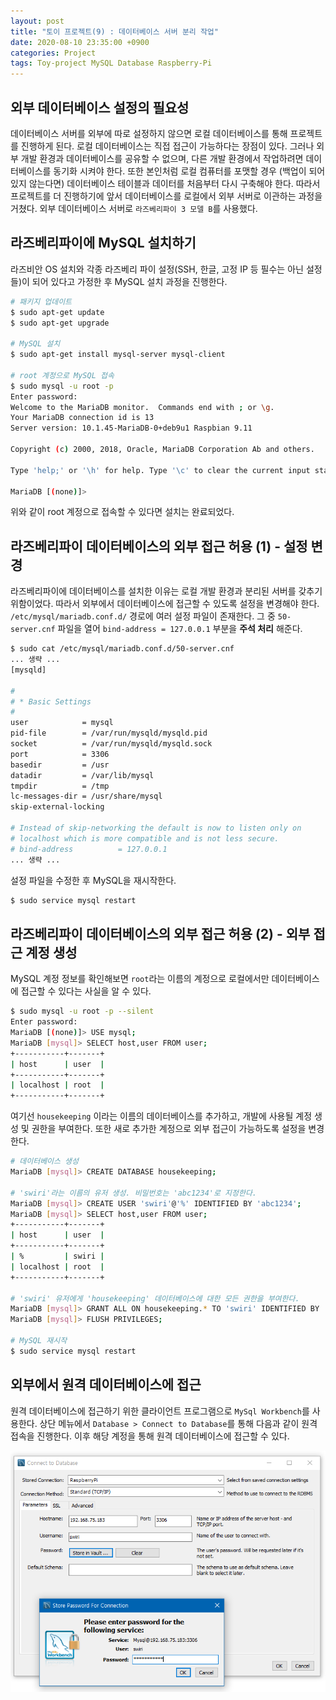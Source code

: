 ```yaml
---
layout: post
title: "토이 프로젝트(9) : 데이터베이스 서버 분리 작업"
date: 2020-08-10 23:35:00 +0900
categories: Project
tags: Toy-project MySQL Database Raspberry-Pi
---
```

           
## 외부 데이터베이스 설정의 필요성

데이터베이스 서버를 외부에 따로 설정하지 않으면 로컬 데이터베이스를 통해 프로젝트를 진행하게 된다. 로컬 데이터베이스는 직접 접근이 가능하다는 장점이 있다. 그러나 외부 개발 환경과 데이터베이스를 공유할 수 없으며, 다른 개발 환경에서 작업하려면 데이터베이스를 동기화 시켜야 한다. 또한 본인처럼 로컬 컴퓨터를 포맷할 경우 (백업이 되어있지 않는다면) 데이터베이스 테이블과 데이터를 처음부터 다시 구축해야 한다. 따라서 프로젝트를 더 진행하기에 앞서 데이터베이스를 로컬에서 외부 서버로 이관하는 과정을 거쳤다. 외부 데이터베이스 서버로 `라즈베리파이 3 모델 B`를 사용했다.

## 라즈베리파이에 MySQL 설치하기

라즈비안 OS 설치와 각종 라즈베리 파이 설정(SSH, 한글, 고정 IP 등 필수는 아닌 설정들)이 되어 있다고 가정한 후 MySQL 설치 과정을 진행한다.
```bash
# 패키지 업데이트 
$ sudo apt-get update
$ sudo apt-get upgrade

# MySQL 설치
$ sudo apt-get install mysql-server mysql-client

# root 계정으로 MySQL 접속 
$ sudo mysql -u root -p
Enter password:
Welcome to the MariaDB monitor.  Commands end with ; or \g.
Your MariaDB connection id is 13
Server version: 10.1.45-MariaDB-0+deb9u1 Raspbian 9.11

Copyright (c) 2000, 2018, Oracle, MariaDB Corporation Ab and others.

Type 'help;' or '\h' for help. Type '\c' to clear the current input statement.

MariaDB [(none)]>
```

위와 같이 root 계정으로 접속할 수 있다면 설치는 완료되었다.

## 라즈베리파이 데이터베이스의 외부 접근 허용 (1) - 설정 변경

라즈베리파이에 데이터베이스를 설치한 이유는 로컬 개발 환경과 분리된 서버를 갖추기 위함이었다. 따라서 외부에서 데이터베이스에 접근할 수 있도록 설정을 변경해야 한다.
`/etc/mysql/mariadb.conf.d/` 경로에 여러 설정 파일이 존재한다. 그 중 `50-server.cnf` 파일을 열어 `bind-address = 127.0.0.1` 부분을 **주석 처리** 해준다.
```bash
$ sudo cat /etc/mysql/mariadb.conf.d/50-server.cnf
... 생략 ...
[mysqld]

#
# * Basic Settings
#
user            = mysql
pid-file        = /var/run/mysqld/mysqld.pid
socket          = /var/run/mysqld/mysqld.sock
port            = 3306
basedir         = /usr
datadir         = /var/lib/mysql
tmpdir          = /tmp
lc-messages-dir = /usr/share/mysql
skip-external-locking

# Instead of skip-networking the default is now to listen only on
# localhost which is more compatible and is not less secure.
# bind-address          = 127.0.0.1
... 생략 ...
```

설정 파일을 수정한 후 MySQL을 재시작한다.
```bash
$ sudo service mysql restart
```

## 라즈베리파이 데이터베이스의 외부 접근 허용 (2) - 외부 접근 계정 생성

MySQL 계정 정보를 확인해보면 `root`라는 이름의 계정으로 로컬에서만 데이터베이스에 접근할 수 있다는 사실을 알 수 있다.
```bash
$ sudo mysql -u root -p --silent
Enter password:
MariaDB [(none)]> USE mysql;
MariaDB [mysql]> SELECT host,user FROM user;
+-----------+-------+
| host      | user  |
+-----------+-------+
| localhost | root  |
+-----------+-------+
```

여기선 `housekeeping` 이라는 이름의 데이터베이스를 추가하고, 개발에 사용될 계정 생성 및 권한을 부여한다. 또한 새로 추가한 계정으로 외부 접근이 가능하도록 설정을 변경한다.
```bash
# 데이터베이스 생성
MariaDB [mysql]> CREATE DATABASE housekeeping;

# 'swiri'라는 이름의 유저 생성. 비밀번호는 'abc1234'로 지정한다. 
MariaDB [mysql]> CREATE USER 'swiri'@'%' IDENTIFIED BY 'abc1234';
MariaDB [mysql]> SELECT host,user FROM user;
+-----------+-------+
| host      | user  |
+-----------+-------+
| %         | swiri |
| localhost | root  |
+-----------+-------+

# 'swiri' 유저에게 'housekeeping' 데이터베이스에 대한 모든 권한을 부여한다.
MariaDB [mysql]> GRANT ALL ON housekeeping.* TO 'swiri' IDENTIFIED BY 'abc1234';
MariaDB [mysql]> FLUSH PRIVILEGES;

# MySQL 재시작
$ sudo service mysql restart
```

## 외부에서 원격 데이터베이스에 접근

원격 데이터베이스에 접근하기 위한 클라이언트 프로그램으로 `MySql Workbench`를 사용한다. 상단 메뉴에서 `Database > Connect to Database`를 통해 다음과 같이 원격 접속을 진행한다.
이후 해당 계정을 통해 원격 데이터베이스에 접근할 수 있다.

![image](/post_assets/2020-08-10/database_connection.png)


